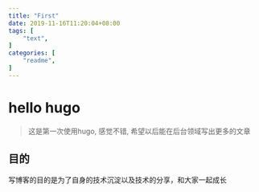 ```yaml
---
title: "First"
date: 2019-11-16T11:20:04+08:00
tags: [
    "text",
]
categories: [
    "readme",
]
---
```


# hello hugo
> 这是第一次使用hugo, 感觉不错, 希望以后能在后台领域写出更多的文章

<!--more-->

## 目的
写博客的目的是为了自身的技术沉淀以及技术的分享，和大家一起成长


